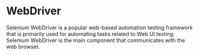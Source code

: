 # WebDriver
Selenium WebDriver is a popular web-based automation testing framework that is primarily used for automating tasks related to Web UI testing.
Selenium WebDriver is the main component that communicates with the web browser.

